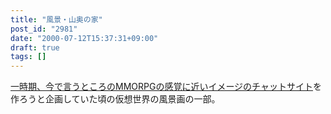 ```yaml
---
title: "風景・山奥の家"
post_id: "2981"
date: "2000-07-12T15:37:31+09:00"
draft: true
tags: []
---
```



[一時期、今で言うところのMMORPGの感覚に近いイメージのチャットサイト](/tag/FCoV)を作ろうと企画していた頃の仮想世界の風景画の一部。
